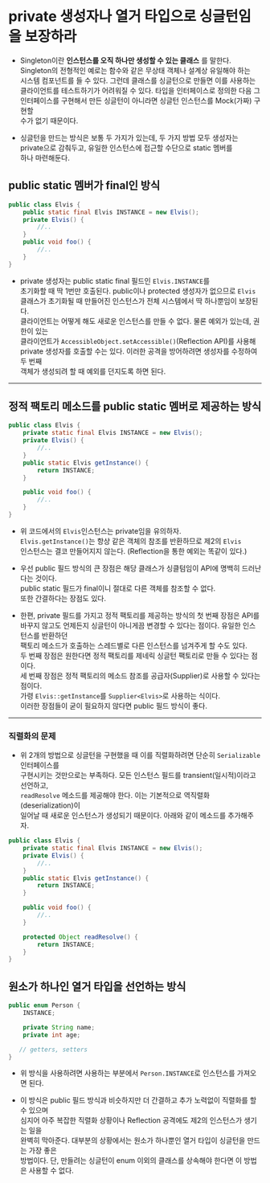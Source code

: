 # private 생성자나 열거 타입으로 싱글턴임을 보장하라

- Singleton이란 **인스턴스를 오직 하나만 생성할 수 있는 클래스** 를 말한다.  
  Singleton의 전형적인 예로는 함수와 같은 무상태 객체나 설계상 유일해야 하는  
  시스템 컴포넌트를 들 수 있다. 그런데 클래스를 싱글턴으로 만들면 이를 사용하는  
  클라이언트를 테스트하기가 어려워질 수 있다. 타입을 인터페이스로 정의한 다음 그  
  인터페이스를 구현해서 만든 싱글턴이 아니라면 싱글턴 인스턴스를 Mock(가짜) 구현할  
  수가 없기 때문이다.

- 싱글턴을 만드는 방식은 보통 두 가지가 있는데, 두 가지 방법 모두 생성자는  
  private으로 감춰두고, 유일한 인스턴스에 접근할 수단으로 static 멤버를  
  하나 마련해둔다.

<h2>public static 멤버가 final인 방식</h2>

```java
public class Elvis {
	public static final Elvis INSTANCE = new Elvis();
	private Elvis() {
		//..
	}
	public void foo() {
		//..
	}
}
```

- private 생성자는 public static final 필드인 `Elvis.INSTANCE`를  
  초기화할 때 딱 1번만 호출된다. public이나 protected 생성자가 없으므로 `Elvis`  
  클래스가 초기화될 때 만들어진 인스턴스가 전체 시스템에서 딱 하나뿐임이 보장된다.  
  클라이언트는 어떻게 해도 새로운 인스턴스를 만들 수 없다. 물론 예외가 있는데, 권한이 있는  
  클라이언트가 `AccessibleObject.setAccessible()`(Reflection API)를 사용해  
  private 생성자를 호출할 수는 있다. 이러한 공격을 방어하려면 생성자를 수정하여 두 번째  
  객체가 생성되려 할 때 예외를 던지도록 하면 된다.

<hr/>

<h2>정적 팩토리 메소드를 public static 멤버로 제공하는 방식</h2>

```java
public class Elvis {
	private static final Elvis INSTANCE = new Elvis();
	private Elvis() {
		//..
	}
	public static Elvis getInstance() {
		return INSTANCE;
	}

	public void foo() {
		//..
	}
}
```

- 위 코드에서의 `Elvis`인스턴스는 private임을 유의하자.  
  `Elvis.getInstance()`는 항상 같은 객체의 참조를 반환하므로 제2의 `Elvis`  
  인스턴스는 결코 만들어지지 않는다. (Reflection을 통한 예외는 똑같이 있다.)

- 우선 public 필드 방식의 큰 장점은 해당 클래스가 싱클텀임이 API에 명백히 드러난다는 것이다.  
  public static 필드가 final이니 절대로 다른 객체를 참조할 수 없다.  
  또한 간결하다는 장점도 있다.

- 한편, private 필드를 가지고 정적 팩토리를 제공하는 방식의 첫 번째 장점은 API를  
  바꾸지 않고도 언제든지 싱글턴이 아니게끔 변경할 수 있다는 점이다. 유일한 인스턴스를 반환하던  
  팩토리 메소드가 호출하는 스레드별로 다른 인스턴스를 넘겨주게 할 수도 있다.  
  두 번째 장점은 원한다면 정적 팩토리를 제네릭 싱글턴 팩토리로 만들 수 있다는 점이다.  
  세 번째 장점은 정적 팩토리의 메소드 참조를 공급자(Supplier)로 사용할 수 있다는 점이다.  
  가령 `Elvis::getInstance`를 `Supplier<Elvis>`로 사용하는 식이다.  
  이러한 장점들이 굳이 필요하지 않다면 public 필드 방식이 좋다.

<hr/>

<h3>직렬화의 문제</h3>

- 위 2개의 방법으로 싱글턴을 구현했을 때 이를 직렬화하려면 단순히 `Serializable` 인터페이스를  
  구현시키는 것만으로는 부족하다. 모든 인스턴스 필드를 transient(일시적)이라고 선언하고,  
  `readResolve` 메소드를 제공해야 한다. 이는 기본적으로 역직렬화(deserialization)이  
  일어날 때 새로운 인스턴스가 생성되기 때문이다. 아래와 같이 메소드를 추가해주자.

```java
public class Elvis {
	private static final Elvis INSTANCE = new Elvis();
	private Elvis() {
		//..
	}
	public static Elvis getInstance() {
		return INSTANCE;
	}

	public void foo() {
		//..
	}

	protected Object readResolve() {
		return INSTANCE;
	}
}
```

<h2>원소가 하나인 열거 타입을 선언하는 방식</h2>

```java
public enum Person {
    INSTANCE;

    private String name;
    private int age;

   // getters, setters
}
```

- 위 방식을 사용하려면 사용하는 부분에서 `Person.INSTANCE`로 인스턴스를 가져오면 된다.

* 이 방식은 public 필드 방식과 비슷하지만 더 간결하고 추가 노력없이 직렬화를 할 수 있으며  
  심지어 아주 복잡한 직렬화 상황이나 Reflection 공격에도 제2의 인스턴스가 생기는 일을  
  완벽히 막아준다. 대부분의 상황에서는 원소가 하나뿐인 열거 타입이 싱글턴을 만드는 가장 좋은  
  방법이다. 단, 만들려는 싱글턴이 enum 이외의 클래스를 상속해야 한다면 이 방법은 사용할 수 없다.
